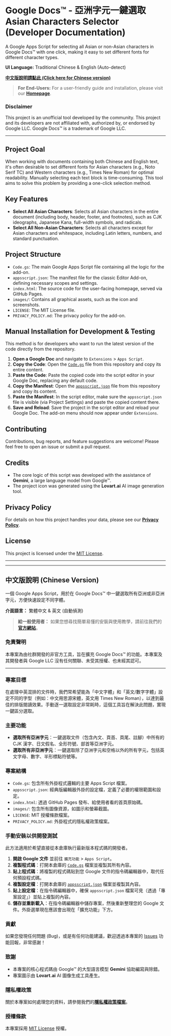 # Google Docs™ - 亞洲字元一鍵選取 Asian Characters Selector (Developer Documentation)

A Google Apps Script for selecting all Asian or non-Asian characters in Google Docs™ with one click, making it easy to set different fonts for different character types.

**UI Language:** Traditional Chinese & English (Auto-detect)

**[中文版說明請點此 (Click here for Chinese version)](#中文版說明-chinese-version)**

> **For End-Users:** For a user-friendly guide and installation, please visit our **[Homepage](https://rayyue300.github.io/GoogleDocs-AsianCharactersSelector/)**.

### Disclaimer

This project is an unofficial tool developed by the community. This project and its developers are not affiliated with, authorized by, or endorsed by Google LLC. Google Docs™ is a trademark of Google LLC.

---

## Project Goal

When working with documents containing both Chinese and English text, it's often desirable to set different fonts for Asian characters (e.g., Noto Serif TC) and Western characters (e.g., Times New Roman) for optimal readability. Manually selecting each text block is time-consuming. This tool aims to solve this problem by providing a one-click selection method.

## Key Features

* **Select All Asian Characters**: Selects all Asian characters in the entire document (including body, header, footer, and footnotes), such as CJK ideographs, Japanese Kana, full-width symbols, and radicals.
* **Select All Non-Asian Characters**: Selects all characters except for Asian characters and whitespace, including Latin letters, numbers, and standard punctuation.

## Project Structure

* `Code.gs`: The main Google Apps Script file containing all the logic for the add-on.
* `appsscript.json`: The manifest file for the classic Editor Add-on, defining necessary scopes and settings.
* `index.html`: The source code for the user-facing homepage, served via GitHub Pages.
* `images/`: Contains all graphical assets, such as the icon and screenshots.
* `LICENSE`: The MIT License file.
* `PRIVACY_POLICY.md`: The privacy policy for the add-on.

## Manual Installation for Development & Testing

This method is for developers who want to run the latest version of the code directly from the repository.

1.  **Open a Google Doc** and navigate to `Extensions` > `Apps Script`.
2.  **Copy the Code**: Open the [`Code.gs`](https://github.com/rayyue300/GoogleDocs-AsianCharactersSelector/blob/main/Code.gs) file from this repository and copy its entire content.
3.  **Paste the Code**: Paste the copied code into the script editor in your Google Doc, replacing any default code.
4.  **Copy the Manifest**: Open the [`appsscript.json`](https://github.com/rayyue300/GoogleDocs-AsianCharactersSelector/blob/main/appsscript.json) file from this repository and copy its content.
5.  **Paste the Manifest**: In the script editor, make sure the `appsscript.json` file is visible (via Project Settings) and paste the copied content there.
6.  **Save and Reload**: Save the project in the script editor and reload your Google Doc. The add-on menu should now appear under `Extensions`.

## Contributing

Contributions, bug reports, and feature suggestions are welcome! Please feel free to open an issue or submit a pull request.

## Credits

* The core logic of this script was developed with the assistance of **Gemini**, a large language model from Google™.
* The project icon was generated using the **Lovart.ai** AI image generation tool.

## Privacy Policy

For details on how this project handles your data, please see our [**Privacy Policy**](PRIVACY_POLICY.md).

## License

This project is licensed under the [MIT License](LICENSE).

---
---

## 中文版說明 (Chinese Version)

一個 Google Apps Script，用於在 Google Docs™ 中一鍵選取所有亞洲或非亞洲字元，方便快速設定不同字體。

**介面語言：** 繁體中文 & 英文 (自動偵測)

> **給一般使用者：** 如果您想尋找簡單易懂的安裝與使用教學，請前往我們的 **[官方網站](https://rayyue300.github.io/GoogleDocs-AsianCharactersSelector/)**。

### 免責聲明

本專案為由社群開發的非官方工具，旨在擴充 Google Docs™ 的功能。本專案及其開發者與 Google LLC 沒有任何關聯、未受其授權、也未經其認可。

---

### 專案目標

在處理中英混排的文件時，我們常希望能為「中文字體」和「英文/數字字體」設定不同的字型（例如：中文用思源宋體，英文用 Times New Roman），以達到最佳的排版閱讀效果。手動逐一選取設定非常耗時，這個工具旨在解決此問題，實現一鍵區分選取。

### 主要功能

* **選取所有亞洲字元**：一鍵選取文件（包含內文、頁首、頁尾、註腳）中所有的 CJK 漢字、日文假名、全形符號、部首等亞洲字元。
* **選取所有非亞洲字元**：一鍵選取除了亞洲字元和空格以外的所有字元，包括英文字母、數字、半形標點符號等。

### 專案結構

* `Code.gs`: 包含所有外掛程式邏輯的主要 Apps Script 檔案。
* `appsscript.json`: 經典版編輯器外掛的設定檔，定義了必要的權限範圍和設定。
* `index.html`: 透過 GitHub Pages 發布、給使用者看的首頁原始碼。
* `images/`: 包含所有圖像資源，如圖示和螢幕截圖。
* `LICENSE`: MIT 授權條款檔案。
* `PRIVACY_POLICY.md`: 外掛程式的隱私權政策檔案。

### 手動安裝以供開發測試

此方法適用於希望直接從本倉庫執行最新版本程式碼的開發者。

1.  **開啟 Google 文件** 並前往 `擴充功能` > `Apps Script`。
2.  **複製程式碼**：打開本倉庫的 [`Code.gs`](https://github.com/rayyue300/GoogleDocs-AsianCharactersSelector/blob/main/Code.gs) 檔案並複製其所有內容。
3.  **貼上程式碼**：將複製的程式碼貼到您 Google 文件的指令碼編輯器中，取代任何預設程式碼。
4.  **複製設定檔**：打開本倉庫的 [`appsscript.json`](https://github.com/rayyue300/GoogleDocs-AsianCharactersSelector/blob/main/appsscript.json) 檔案並複製其內容。
5.  **貼上設定檔**：在指令碼編輯器中，確保 `appsscript.json` 檔案可見（透過「專案設定」）並貼上複製的內容。
6.  **儲存並重新載入**：在指令碼編輯器中儲存專案，然後重新整理您的 Google 文件。外掛選單現在應該會出現在「擴充功能」下方。

### 貢獻

如果您發現任何問題 (Bug)，或是有任何功能建議，歡迎透過本專案的 [Issues](https://github.com/rayyue300/GoogleDocs-AsianCharactersSelector/issues) 功能回報，非常感謝！

### 致謝

* 本專案的核心程式碼由 Google™ 的大型語言模型 **Gemini** 協助編寫與除錯。
* 專案圖示由 **Lovart.ai** AI 圖像生成工具產生。

### 隱私權政策

關於本專案如何處理您的資料，請參閱我們的[**隱私權政策檔案**](PRIVACY_POLICY.md)。

### 授權條款

本專案採用 [MIT License](LICENSE) 授權。

